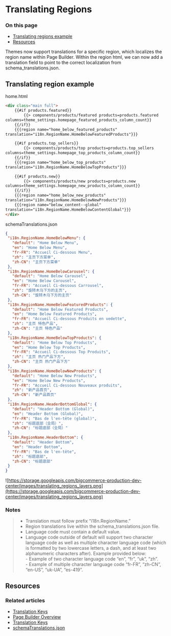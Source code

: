 # Translating Regions

<div class="otp" id="no-index">

### On this page
- [Translating regions example](#translating-regions-example)
- [Resources](#resources)

</div>

Themes now support translations for a specific region, which localizes the region name within Page Builder. Within the region html, we can now add a translation field to point to the correct localization from schema_translations.json. 

## Translating region example

home.html
```html
<div class="main full">
    {{#if products.featured}}
        {{> components/products/featured products=products.featured 
columns=theme_settings.homepage_featured_products_column_count}}
    {{/if}}
    {{{region name="home_below_featured_products" 
translation="i18n.RegionName.HomeBelowFeaturedProducts"}}}

    {{#if products.top_sellers}}
        {{> components/products/top products=products.top_sellers 
columns=theme_settings.homepage_top_products_column_count}}
    {{/if}}
    {{{region name="home_below_top_products" 
translation="i18n.RegionName.HomeBelowTopProducts"}}}

    {{#if products.new}}
        {{> components/products/new products=products.new 
columns=theme_settings.homepage_new_products_column_count}}
    {{/if}}
    {{{region name="home_below_new_products" 
translation="i18n.RegionName.HomeBelowNewProducts"}}}
    {{{region name="below_content--global" 
translation="i18n.RegionName.HomeBelowContentGlobal"}}} 
</div>
```

schemaTranslations.json
```json
{
 "i18n.RegionName.HomeBelowMenu": {
   "default": "Home Below Menu",
   "en": "Home Below Menu",
   "fr-FR": "Accueil Ci-dessous Menu",
   "zh": "主页下方菜单",
   "zh-CN": "主页下方菜单"
 },
 "i18n.RegionName.HomeBelowCarousel": {
   "default": "Home Below Carousel",
   "en": "Home Below Carousel",
   "fr-FR": "Accueil Ci-dessous Carrousel",
   "zh": "旋转木马下方的主页",
   "zh-CN": "旋转木马下方的主页"
 },
 "i18n.RegionName.HomeBelowFeaturedProducts": {
   "default": "Home Below Featured Products",
   "en": "Home Below Featured Products",
   "fr-FR": "Accueil Ci-dessous Produits en vedette",
   "zh": "主页 特色产品",
   "zh-CN": "主页 特色产品"
 },
 "i18n.RegionName.HomeBelowTopProducts": {
   "default": "Home Below Top Products",
   "en": "Home Below Top Products",
   "fr-FR": "Accueil Ci-dessous Top Produits",
   "zh": "主页 热门产品下方",
   "zh-CN": "主页 热门产品下方"
 },
 "i18n.RegionName.HomeBelowNewProducts": {
   "default": "Home Below New Products",
   "en": "Home Below New Products",
   "fr-FR": "Accueil Ci-dessous Nouveaux produits",
   "zh": "新产品首页",
   "zh-CN": "新产品首页"
 },
 "i18n.RegionName.HeaderBottomGlobal": {
   "default": "Header Bottom (Global)",
   "en": "Header Bottom (Global)",
   "fr-FR": "Bas de l'en-tête (global)",
   "zh": "标题底部（全局）",
   "zh-CN": "标题底部（全局）"
 },
 "i18n.RegionName.HeaderBottom": {
   "default": "Header Bottom",
   "en": "Header Bottom",
   "fr-FR": "Bas de l'en-tête",
   "zh": "标题底部",
   "zh-CN": "标题底部"
 }
}
```

![https://storage.googleapis.com/bigcommerce-production-dev-center/images/translating_regions_layers.png](https://storage.googleapis.com/bigcommerce-production-dev-center/images/translating_regions_layers.png)

<div class="HubBlock--callout">
<div class="CalloutBlock--info">
<div class="HubBlock-content">

<!-- theme: info -->

### Notes
> * Translation must follow prefix “i18n.RegionName.” 
> * Region translations live within the schema_translations.json file.
> * Language code must contain a default value.
> * Language code outside of default will support two character language code as well as multiple character language code (which is formatted by two lowercase letters, a dash, and at least two alphanumeric characters after). Example provided below:<br/>
        - Example of two character language code “en”, “fr”, “uk”, “zh”.<br />
        - Example of multiple character language code “fr-FR”, “zh-CN”, “en-US”, “uk-UA”, “es-419”.

</div>
</div>
</div>



## Resources

### Related articles

* [Translation Keys](https://developer.bigcommerce.com/stencil-docs/localization/translation-keys)
* [Page Builder Overview](https://developer.bigcommerce.com/stencil-docs/page-builder/page-builder-overview)
* [Translation Keys](https://developer.bigcommerce.com/stencil-docs/localization/translation-keys)
* [schemaTranslations,json](https://developer.bigcommerce.com/stencil-docs/storefront-customization/directory-structure#schematranslationsjson)
 
